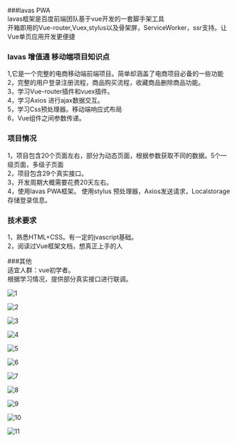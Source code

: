 ###lavas PWA  
lavas框架是百度前端团队基于vue开发的一套脚手架工具  
开箱即用的Vue-router,Vuex,stylus以及骨架屏，ServiceWorker，ssr支持。让Vue单页应用开发更便捷    


### lavas 增值通 移动端项目知识点  

1,它是一个完整的电商移动端前端项目。简单却涵盖了电商项目必备的一些功能  
2，完整的用户登录注册流程，商品购买流程，收藏商品删除商品功能。  
3，学习Vue-router插件和vuex插件。  
4，学习Axios 进行ajax数据交互。  
5，学习Css预处理器。移动端响应式布局  
6，Vue组件之间参数传递。

### 项目情况  

1，项目包含20个页面左右，部分为动态页面，根据参数获取不同的数据。5个一级页面，多级子页面    
2，项目包含29个真实接口。  
3，开发周期大概需要花费20天左右。  
4，使用lavas PWA框架。
使用stylus 预处理器，Axios发送请求，Localstorage存储登录信息。  
### 技术要求  

1，熟悉HTML+CSS。有一定的jvascript基础。  
2，阅读过Vue框架文档，想真正上手的人  

###其他  
适宜人群：vue初学者。  
根据学习情况，提供部分真实接口进行联调。



![1](1.png)     

![2](2.png)  

![3](3.png)  

![4](4.png)  

![5](5.png)  

![6](6.png)  

![7](7.png)  

![8](8.png)

![9](9.png)

![10](10.png)

![11](11.png)